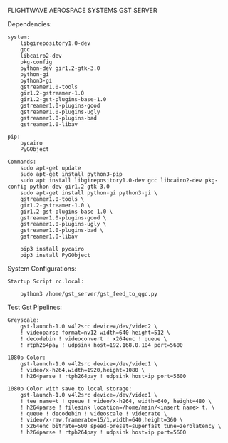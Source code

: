 FLIGHTWAVE AEROSPACE SYSTEMS GST SERVER

Dependencies: 

    system: 
        libgirepository1.0-dev
        gcc
        libcairo2-dev
        pkg-config
        python-dev gir1.2-gtk-3.0
        python-gi
        python3-gi
        gstreamer1.0-tools
        gir1.2-gstreamer-1.0
        gir1.2-gst-plugins-base-1.0
        gstreamer1.0-plugins-good
        gstreamer1.0-plugins-ugly
        gstreamer1.0-plugins-bad
        gstreamer1.0-libav
    
    pip:
        pycairo
        PyGObject

    Commands: 
        sudo apt-get update 
        sudo apt-get install python3-pip
        sudo apt install libgirepository1.0-dev gcc libcairo2-dev pkg-config python-dev gir1.2-gtk-3.0     
        sudo apt-get install python-gi python3-gi \
        gstreamer1.0-tools \
        gir1.2-gstreamer-1.0 \
        gir1.2-gst-plugins-base-1.0 \
        gstreamer1.0-plugins-good \
        gstreamer1.0-plugins-ugly \
        gstreamer1.0-plugins-bad \
        gstreamer1.0-libav
        
        pip3 install pycairo
        pip3 install PyGObject    

System Configurations: 
    
    Startup Script rc.local: 
        
        python3 /home/gst_server/gst_feed_to_qgc.py
        
        
Test Gst Pipelines:

    Greyscale: 
        gst-launch-1.0 v4l2src device=/dev/video2 \
        ! videoparse format=nv12 width=640 height=512 \
        ! decodebin ! videoconvert ! x264enc ! queue \
        ! rtph264pay ! udpsink host=192.168.0.104 port=5600
        
    1080p Color: 
        gst-launch-1.0 v4l2src device=/dev/video1 \
        ! video/x-h264,width=1920,height=1080 \
        ! h264parse ! rtph264pay ! udpsink host=ip port=5600
        
    1080p Color with save to local storage:
        gst-launch-1.0 v4l2src device=/dev/video1 \ 
        ! tee name=t ! queue ! video/x-h264, width=640, height=480 \
        ! h264parse ! filesink location=/home/main/<insert name> t. \ 
        ! queue ! decodebin ! videoscale ! videorate \
        ! video/x-raw,framerate=15/1,width=640,height=360 \
        ! x264enc bitrate=500 speed-preset=superfast tune=zerolatency \
        ! h264parse ! rtph264pay ! udpsink host=ip port=5600 
        